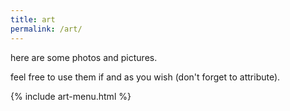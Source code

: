 ```yaml
---
title: art
permalink: /art/
---
```


here are some photos and pictures.

feel free to use them if and as you wish (don't forget to attribute).

{% include art-menu.html %}
